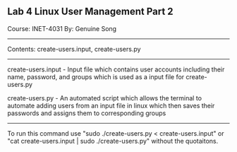 ## Lab 4 Linux User Management Part 2 ##

Course: INET-4031
By: Genuine Song

---

Contents: create-users.input, create-users.py
  
---

create-users.input - Input file which contains user accounts including their name, password, and groups which is used as a input file for create-users.py

create-users.py - An automated script which allows the terminal to automate adding users from an input file in linux which then saves their passwords and assigns them to corresponding groups

---

To run this command use "sudo ./create-users.py < create-users.input" or "cat create-users.input | sudo ./create-users.py" without the quotaitons.
